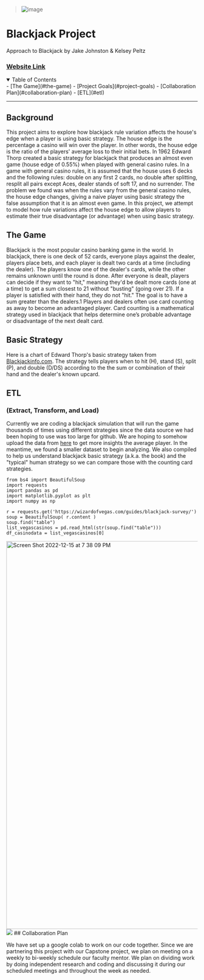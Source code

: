 
> ![image](https://user-images.githubusercontent.com/69976409/195754514-06dcba6c-7ea4-42da-a3d8-8f334194c1f8.png)
# Blackjack Project
Approach to Blackjack by Jake Johnston & Kelsey Peltz
### [Website Link](https://kelseypeltz.github.io/blackjackproject.github.io/)
<details open="open">
<summary>Table of Contents</summary>
- [The Game](#the-game)
- [Project Goals](#project-goals)
  - [Collaboration Plan](#collaboration-plan)
- [ETL](#etl)
   
   
</details>

---   
## Background
This project aims to explore how blackjack rule variation affects the house's edge when a player is using basic strategy. The house edge is the percentage a casino will win over the player. In other words, the house edge is the ratio of the players' average loss to their initial bets. In 1962 Edward Thorp created a basic strategy for blackjack that produces an almost even game (house edge of 0.55%) when played with general casino rules. In a game with general casino rules, it is assumed that the house uses 6 decks and the following rules: double on any first 2 cards, no double after splitting, resplit all pairs except Aces, dealer stands of soft 17, and no surrender. The problem we found was when the rules vary from the general casino rules, the house edge changes, giving a naive player using basic strategy the false assumption that it is an almost even game. In this project, we attempt to model how rule variations affect the house edge to allow players to estimate their true disadvantage (or advantage) when using basic strategy. 

## The Game
Blackjack is the most popular casino banking game in the world. In blackjack, there is one deck of 52 cards, everyone plays against the dealer, players place bets, and each player is dealt two cards at a time (including the dealer). The players know one of the dealer's cards, while the other remains unknown until the round is done. After everyone is dealt, players can decide if they want to "hit," meaning they'd be dealt more cards (one at a time) to get a sum closest to 21 without "busting" (going over 21). If a player is satisfied with their hand, they do not "hit." The goal is to have a sum greater than the dealers.1 Players and dealers often use card counting as away to become an advantaged player. Card counting is a mathematical strategy used in blackjack that helps determine one’s probable advantage or disadvantage of the next dealt card. 

## Basic Strategy 
Here is a chart of Edward Thorp's basic strategy taken from [Blackjackinfo.com](https://www.blackjackinfo.com/blackjack-basic-strategy-engine/). The strategy tells players when to hit (H), stand (S), split (P), and double (D/DS) according to the the sum or combination of their hand and the dealer's known upcard.

## ETL 
### (Extract, Transform, and Load)
Currently we are coding a blackjack simulation that will run the game thousands of times using different strategies since the data source we had been hoping to use was too large for github. We are hoping to somehow upload the data from [here](https://www.kaggle.com/datasets/mojocolors/900000-hands-of-blackjack-results) to get more insights the average player. In the meantime, we found a smaller dataset to begin analyzing. We also compiled  to help us understand blackjack basic strategy (a.k.a. the book) and the "typical" human strategy so we can compare those with the counting card strategies.  

```{.python .input  n=9}
from bs4 import BeautifulSoup
import requests
import pandas as pd
import matplotlib.pyplot as plt
import numpy as np
```

```{.python .input  n=16}
r = requests.get('https://wizardofvegas.com/guides/blackjack-survey/')
soup = BeautifulSoup( r.content )
soup.find("table")
list_vegascasinos = pd.read_html(str(soup.find("table")))
df_casinodata = list_vegascasinos[0]
```
<img width="1021" alt="Screen Shot 2022-12-15 at 7 38 09 PM" src="https://user-images.githubusercontent.com/77644658/208002196-54c70340-cc74-4602-b12c-db80065e2600.png">






<img src="data/Screen Shot 2022-12-15 at 11.06.27 AM.png">
## Collaboration Plan 

We have set up a google colab to work on our code together. Since we are partnering this project with our Capstone project, we plan on meeting on a weekly to bi-weekly schedule our faculty mentor. We plan on dividing work by doing independent research and coding and discussing it during our scheduled meetings and throughout the week as needed. 


